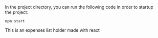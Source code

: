 In the project directory, you can run the following code in order to startup the project:

`npm start`

This is an expenses list holder made with react


